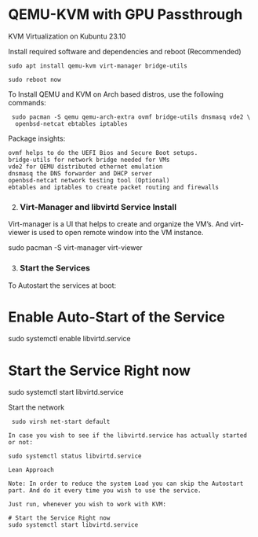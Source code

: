 # QEMU-KVM with GPU Passthrough

KVM Virtualization on Kubuntu 23.10

Install required software and dependencies and reboot (Recommended)
```shell
sudo apt install qemu-kvm virt-manager bridge-utils

sudo reboot now
```

To Install QEMU and KVM on Arch based distros, use the following commands:

     sudo pacman -S qemu qemu-arch-extra ovmf bridge-utils dnsmasq vde2 \
      openbsd-netcat ebtables iptables

Package insights:

    ovmf helps to do the UEFI Bios and Secure Boot setups.
    bridge-utils for network bridge needed for VMs
    vde2 for QEMU distributed ethernet emulation
    dnsmasq the DNS forwarder and DHCP server
    openbsd-netcat network testing tool (Optional)
    ebtables and iptables to create packet routing and firewalls

2. ### Virt-Manager and libvirtd Service Install ####

Virt-manager is a UI that helps to create and organize the VM’s. And virt-viewer is used to open remote window into the VM instance.

   sudo pacman -S virt-manager virt-viewer

3. ### Start the Services ####

To Autostart the services at boot:

# Enable Auto-Start of the Service
sudo systemctl enable libvirtd.service
# Start the Service Right now
sudo systemctl start libvirtd.service

Start the network

     sudo virsh net-start default

    In case you wish to see if the libvirtd.service has actually started or not:

    sudo systemctl status libvirtd.service

    Lean Approach

    Note: In order to reduce the system Load you can skip the Autostart part. And do it every time you wish to use the service.

    Just run, whenever you wish to work with KVM:

    # Start the Service Right now
    sudo systemctl start libvirtd.service
